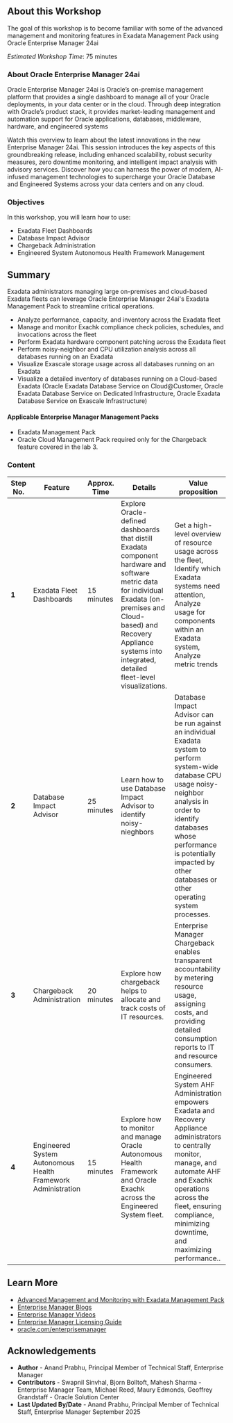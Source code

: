 ## About this Workshop
The goal of this workshop is to become familiar with some of the advanced management and monitoring features in Exadata Management Pack using Oracle Enterprise Manager 24ai

*Estimated Workshop Time*: 75 minutes

### About Oracle Enterprise Manager 24ai
Oracle Enterprise Manager 24ai is Oracle’s on-premise management platform that provides a single dashboard to manage all of your Oracle deployments, in your data center or in the cloud. Through deep integration with Oracle’s product stack, it provides market-leading management and automation support for Oracle applications, databases, middleware, hardware, and engineered systems

Watch this overview to learn about the latest innovations in the new Enterprise Manager 24ai. This session introduces the key aspects of this groundbreaking release, including enhanced scalability, robust security measures, zero downtime monitoring, and intelligent impact analysis with advisory services. Discover how you can harness the power of modern, AI-infused management technologies to supercharge your Oracle Database and Engineered Systems across your data centers and on any cloud.

[](youtube:ZW5E1kZ6izw)

### Objectives
In this workshop, you will learn how to use:
- Exadata Fleet Dashboards
- Database Impact Advisor
- Chargeback Administration
- Engineered System Autonomous Health Framework Management

## Summary
Exadata administrators managing large on-premises and cloud-based Exadata fleets can leverage Oracle Enterprise Manager 24ai's Exadata Management Pack to streamline critical operations.

- Analyze performance, capacity, and inventory across the Exadata fleet
- Manage and monitor Exachk compliance check policies, schedules, and invocations across the fleet
- Perform Exadata hardware component patching across the Exadata fleet
- Perform noisy-neighbor and CPU utilization analysis across all databases running on an Exadata
- Visualize Exascale storage usage across all databases running on an Exadata
- Visualize a detailed inventory of databases running on a Cloud-based Exadata (Oracle Exadata Database Service on Cloud@Customer, Oracle Exadata Database Service on Dedicated Infrastructure, Oracle Exadata Database Service on Exascale Infrastructure)

#### Applicable Enterprise Manager Management Packs

- Exadata Management Pack
- Oracle Cloud Management Pack required only for the Chargeback feature covered in the lab 3.

### Content

  | **Step No.** | **Feature**                                   | **Approx. Time** | **Details**                                                                                                                                                                                                                    | **Value proposition**                                                                                                                                                                                                                                                                                                                                                                                                                                                                                                                                                      |
  |--------|-----------------------------------------------|------------------|--------------------------------------------------------------------------------------------------------------------------------------------------------------------------------------------------------------------------------|-----------------------------------------------------------------------------------------------------------------------------------------------------------------------------------------------------------------------------------------------------------------------------------------------------------------------------------------------------------------------------------------------------------------------------------------------------------------------------------------------------------------------------------------------------------------------------|
  | **1**  | Exadata Fleet Dashboards                              | 15 minutes       | Explore Oracle-defined dashboards that distill Exadata component hardware and software metric data for individual Exadata (on-premises and Cloud-based) and Recovery Appliance systems into integrated, detailed fleet-level visualizations.                         | Get a high-level overview of resource usage across the fleet, Identify which Exadata systems need attention, Analyze usage for components within an Exadata system, Analyze metric trends                                                                                                                                                                                                                                             |
  | **2**  | Database Impact Advisor                                | 25 minutes       | Learn how to use Database Impact Advisor to identify noisy-nieghbors                                                                                                                                              | Database Impact Advisor can be run against an individual Exadata system to perform system-wide database CPU usage noisy-neighbor analysis in order to identify databases whose performance is potentially impacted by other databases or other operating system processes.                                                                                                                                                                                                                                                                                                  |
  **3**  | Chargeback Administration                             | 20 minutes       | Explore how chargeback helps to allocate and track costs of IT resources.                                                 | Enterprise Manager Chargeback enables transparent accountability by metering resource usage, assigning costs, and providing detailed consumption reports to IT and resource consumers.                                                                                                                                          
  | **4**  | Engineered System Autonomous Health Framework Administration                          | 15 minutes       | Explore how to monitor and manage Oracle Autonomous Health Framework and Oracle Exachk across the Engineered System fleet. | Engineered System AHF Administration empowers Exadata and Recovery Appliance administrators to centrally monitor, manage, and automate AHF and Exachk operations across the fleet, ensuring compliance, minimizing downtime, and maximizing performance..                                                                                                                                                                                                                                                                                                                                                                                                                                                      |

## Learn More
- [Advanced Management and Monitoring with Exadata Management Pack](https://docs.oracle.com/en/enterprise-manager/cloud-control/enterprise-manager-cloud-control/24.1/emxad/exadata-management-pack-features.html)
- [Enterprise Manager Blogs](https://blogs.oracle.com/oem/)
- [Enterprise Manager Videos](https://docs.oracle.com/en/enterprise-manager/cloud-control/enterprise-manager-cloud-control/24.1/videos.html)
- [Enterprise Manager Licensing Guide](https://docs.oracle.com/en/enterprise-manager/cloud-control/enterprise-manager-cloud-control/24.1/oemli/enterprise-manager-licensing-information-user-manual.pdf)
- [oracle.com/enterprisemanager](https://www.oracle.com/enterprise-manager/)

## Acknowledgements
- **Author** - Anand Prabhu, Principal Member of Technical Staff, Enterprise Manager
- **Contributors** - Swapnil Sinvhal, Bjorn Bolltoft, Mahesh Sharma - Enterprise Manager Team, Michael Reed, Maury Edmonds, Geoffrey Grandstaff - Oracle Solution Center
- **Last Updated By/Date** - Anand Prabhu, Principal Member of Technical Staff, Enterprise Manager September 2025
